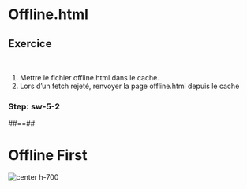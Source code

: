 <!-- .slide: class="exercice sfeir-bg-pink" -->

# Offline.html

## Exercice


<br>

1. Mettre le fichier offline.html dans le cache.
2. Lors d’un fetch rejeté, renvoyer la page offline.html depuis le cache 

### Step: sw-5-2

##==##

# Offline First

![center h-700](./assets/images/sw_offline_first.png)